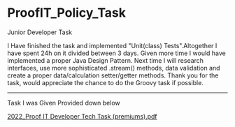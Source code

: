 # ProofIT_Policy_Task

Junior Developer Task

I Have finished the task and implemented "Unit(class) Tests".Altogether I have spent 24h on it divided between 3 days. Given more time I would have implemented a proper Java Design Pattern. Next time I will research interfaces, use more sophisticated .stream() methods, data validation and create a proper data/calculation setter/getter methods. Thank you for the task, would appreciate the chance to do the Groovy task if possible.
________________________________________________________________________________

Task I was Given Provided down below 

[2022_Proof IT Developer Tech Task (premiums).pdf](https://github.com/didrihsons-ctrl/ProofIT_Policy_Task/files/8092684/2022_Proof.IT.Developer.Tech.Task.premiums.pdf)
